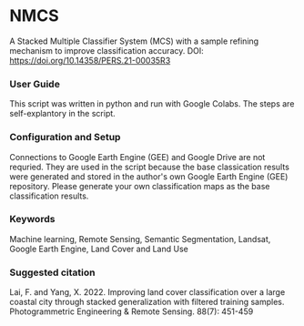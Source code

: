 # NMCS
A Stacked Multiple Classifier System (MCS) with a sample refining mechanism to improve classification accuracy.
DOI: https://doi.org/10.14358/PERS.21-00035R3 

### User Guide
This script was written in python and run with Google Colabs. The steps are self-explantory in the script. 

### Configuration and Setup
Connections to Google Earth Engine (GEE) and Google Drive are not requried. They are used in the script because the base 
classication results were generated and stored in the author's own Google Earth Engine (GEE) repository. Please generate 
your own classification maps as the base classification results. 

### Keywords
Machine learning, Remote Sensing, Semantic Segmentation, Landsat, Google Earth Engine, Land Cover and Land Use

### Suggested citation 
Lai, F. and Yang, X. 2022. Improving land cover classification over a large coastal city through stacked generalization with filtered training samples. Photogrammetric Engineering & Remote Sensing. 88(7): 451-459

